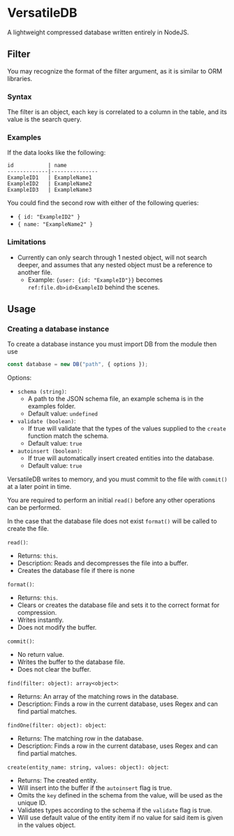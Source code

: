 # VersatileDB

A lightweight compressed database written entirely in NodeJS.

## Filter

You may recognize the format of the filter argument, as it is similar to ORM libraries.

### Syntax

The filter is an object, each key is correlated to a column in the table, and its value is the search query.

### Examples

If the data looks like the following:

```
id           | name
-------------|---------------
ExampleID1   | ExampleName1
ExampleID2   | ExampleName2
ExampleID3   | ExampleName3
```

You could find the second row with either of the following queries:

- `{ id: "ExampleID2" }`
- `{ name: "ExampleName2" }`

### Limitations

- Currently can only search through 1 nested object, will not search deeper, and assumes that any nested object must be a reference to another file.
  - Example: `{user: {id: "ExampleID"}}` becomes `ref:file.db>id>ExampleID` behind the scenes.

## Usage

### Creating a database instance

To create a database instance you must import DB from the module then use

```js
const database = new DB("path", { options });
```

Options:

- `schema (string)`:
  - A path to the JSON schema file, an example schema is in the examples folder.
  - Default value: `undefined`
- `validate (boolean)`:
  - If true will validate that the types of the values supplied to the `create` function match the schema.
  - Default value: `true`
- `autoinsert (boolean)`:
  - If true will automatically insert created entities into the database.
  - Default value: `true`

VersatileDB writes to memory, and you must commit to the file with `commit()` at a later point in time.

You are required to perform an initial `read()` before any other operations can be performed.

In the case that the database file does not exist `format()` will be called to create the file.

`read()`:

- Returns: `this`.
- Description: Reads and decompresses the file into a buffer.
- Creates the database file if there is none

`format()`:

- Returns: `this`.
- Clears or creates the database file and sets it to the correct format for compression.
- Writes instantly.
- Does not modify the buffer.

`commit()`:

- No return value.
- Writes the buffer to the database file.
- Does not clear the buffer.

`find(filter: object): array<object>`:

- Returns: An array of the matching rows in the database.
- Description: Finds a row in the current database, uses Regex and can find partial matches.

`findOne(filter: object): object`:

- Returns: The matching row in the database.
- Description: Finds a row in the current database, uses Regex and can find partial matches.

<!-- `remove(key: string)`:

- No return value.
- Writes to the buffer, requires `commit()` to be called after to write to the database. -->

`create(entity_name: string, values: object): object`:

- Returns: The created entity.
- Will insert into the buffer if the `autoinsert` flag is true.
- Omits the `key` defined in the schema from the value, will be used as the unique ID.
- Validates types according to the schema if the `validate` flag is true.
- Will use default value of the entity item if no value for said item is given in the values object.
